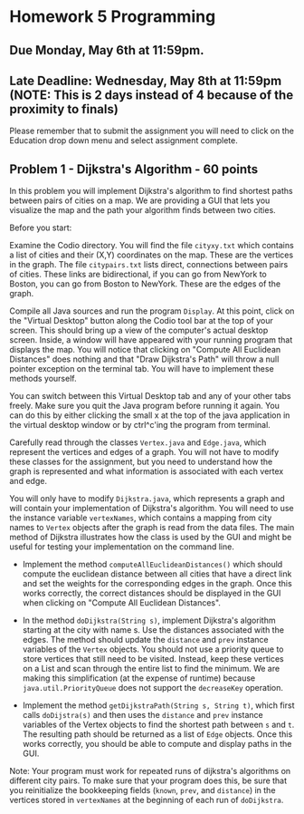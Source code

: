 # Homework 5 Programming

## Due Monday, May 6th at 11:59pm.

## Late Deadline: Wednesday, May 8th at 11:59pm (NOTE: This is 2 days instead of 4 because of the proximity to finals)

Please remember that to submit the assignment you will need to click on the Education drop down menu and select assignment complete.   

## Problem 1 - Dijkstra's Algorithm - 60 points

In this problem you will implement Dijkstra's algorithm to find shortest paths between pairs of cities on a map. We are providing a GUI that lets you visualize the map and the path your algorithm finds between two cities.

Before you start:

Examine the Codio directory.  You will find the file `cityxy.txt` which contains a list of cities and their (X,Y) coordinates on the map. These are the vertices in the graph. The file `citypairs.txt` lists direct, connections between pairs of cities. These links are bidirectional, if you can go from NewYork to Boston, you can go from Boston to NewYork. These are the edges of the graph.

Compile all Java sources and run the program `Display`. At this point, click on the "Virtual Desktop" button along the Codio tool bar at the top of your screen. This should bring up a view of the computer's actual desktop screen.  Inside, a window will have appeared with your running program that displays the map. You will notice that clicking on "Compute All Euclidean Distances" does nothing and that "Draw Dijkstra's Path" will throw a null pointer exception on the terminal tab. You will have to implement these methods yourself.

You can switch between this Virtual Desktop tab and any of your other tabs freely.  Make sure you quit the Java program before running it again. You can do this by either clicking the small x at the top of the java application in the virtual desktop window or by ctrl^c'ing the program from terminal.

Carefully read through the classes `Vertex.java` and `Edge.java`, which represent the vertices and edges of a graph. You will not have to modify these classes for the assignment, but you need to understand how the graph is represented and what information is associated with each vertex and edge.

You will only have to modify `Dijkstra.java`, which represents a graph and will contain your implementation of Dijkstra's algorithm. You will need to use the instance variable `vertexNames`, which contains a mapping from city names to `Vertex` objects after the graph is read from the data files. The main method of Dijkstra illustrates how the class is used by the GUI and might be useful for testing your implementation on the command line.

* Implement the method `computeAllEuclideanDistances()` which should compute the euclidean distance between all cities that have a direct link and set the weights for the corresponding edges in the graph. Once this works correctly, the correct distances should be displayed in the GUI when clicking on "Compute All Euclidean Distances".

* In the method `doDijkstra(String s)`, implement Dijkstra's algorithm starting at the city with name s. Use the distances associated with the edges. The method should update the `distance` and `prev` instance variables of the `Vertex` objects. You should not use a priority queue to store vertices that still need to be visited. Instead, keep these vertices on a List and scan through the entire list to find the minimum. We are making this simplification (at the expense of runtime) because `java.util.PriorityQueue` does not support the `decreaseKey` operation.

* Implement the method `getDijkstraPath(String s, String t)`, which first calls `doDijstra(s)` and then uses the `distance` and `prev` instance variables of the Vertex objects to find the shortest path between `s` and `t`. The resulting path should be returned as a list of `Edge` objects. Once this works correctly, you should be able to compute and display paths in the GUI.

Note: Your program must work for repeated runs of dijkstra's algorithms on different city pairs.  To make sure that your program does this, be sure that you reinitialize the bookkeeping fields (`known`, `prev`, and `distance`) in the vertices stored in `vertexNames` at the beginning of each run of `doDijkstra`. 
